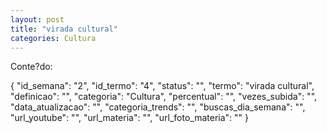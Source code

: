 ```yaml
---
layout: post
title: "virada cultural"
categories: Cultura
---
```

Conte?do: 

{
  "id_semana": "2",
  "id_termo": "4",
  "status": "",
  "termo": "virada cultural",
  "definicao": "",
  "categoria": "Cultura",
  "percentual": "",
  "vezes_subida": "",
  "data_atualizacao": "",
  "categoria_trends": "",
  "buscas_dia_semana": "",
  "url_youtube": "",
  "url_materia": "",
  "url_foto_materia": ""
}